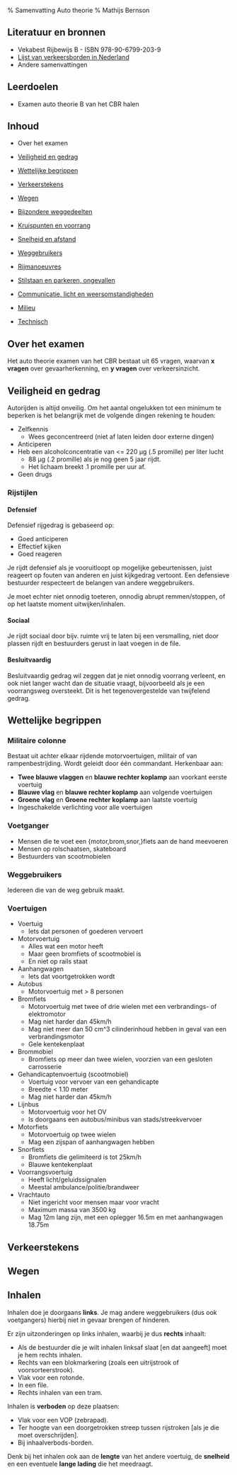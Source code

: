 % Samenvatting Auto theorie
% Mathijs Bernson

## Literatuur en bronnen

* Vekabest Rijbewijs B - ISBN 978-90-6799-203-9
* [Lijst van verkeersborden in Nederland](https://nl.wikipedia.org/wiki/Verkeersborden_in_Nederland)
* Andere samenvattingen

## Leerdoelen

* Examen auto theorie B van het CBR halen

## Inhoud

* Over het examen

* [Veiligheid en gedrag](#veiligheid-en-gedrag)
* [Wettelijke begrippen](#wettelijke-begrippen)
* [Verkeerstekens](#foo)
* [Wegen](#)
* [Bijzondere weggedeelten](#)
* [Kruispunten en voorrang](#)
* [Snelheid en afstand](#)
* [Weggebruikers](#)
* [Rijmanoeuvres](#)
* [Stilstaan en parkeren, ongevallen](#)
* [Communicatie, licht en weersomstandigheden](#)
* [Milieu](#)
* [Technisch](#)

## Over het examen

Het auto theorie examen van het CBR bestaat uit 65 vragen, waarvan **x vragen** over gevaarherkenning, en **y vragen** over  verkeersinzicht.

## Veiligheid en gedrag

Autorijden is altijd onveilig. Om het aantal ongelukken tot een minimum te beperken is het belangrijk met de volgende dingen rekening te houden:

* Zelfkennis
	* Wees geconcentreerd (niet af laten leiden door externe dingen)
* Anticiperen
* Heb een alcoholconcentratie van <= 220 µg (.5 promille) per liter lucht
	* 88 µg (.2 promille) als je nog geen 5 jaar rijdt.
	* Het lichaam breekt .1 promille per uur af.
* Geen drugs

### Rijstijlen

#### Defensief

Defensief rijgedrag is gebaseerd op:

* Goed anticiperen
* Effectief kijken
* Goed reageren

Je rijdt defensief als je vooruitloopt op mogelijke gebeurtenissen, juist reageert op fouten van anderen en juist kijkgedrag vertoont. Een defensieve bestuurder respecteert de belangen van andere weggebruikers.

Je moet echter niet onnodig toeteren, onnodig abrupt remmen/stoppen, of op het laatste moment uitwijken/inhalen.

#### Sociaal

Je rijdt sociaal door bijv. ruimte vrij te laten bij een versmalling, niet door plassen rijdt en bestuurders gerust in laat voegen in de file.

#### Besluitvaardig

Besluitvaardig gedrag wil zeggen dat je niet onnodig voorrang verleent, en ook niet langer wacht dan de situatie vraagt, bijvoorbeeld als je een voorrangsweg oversteekt. Dit is het tegenovergestelde van twijfelend gedrag.

## Wettelijke begrippen

### Militaire colonne

Bestaat uit achter elkaar rijdende motorvoertuigen, militair of van rampenbestrijding. Wordt geleidt door één commandant. Herkenbaar aan:

* **Twee blauwe vlaggen** en **blauwe rechter koplamp** aan voorkant eerste voertuig
* **Blauwe vlag** en **blauwe rechter koplamp** aan volgende voertuigen
* **Groene vlag** en **Groene rechter koplamp** aan laatste voertuig
* Ingeschakelde verlichting voor alle voertuigen

### Voetganger

* Mensen die te voet een {motor,brom,snor,}fiets aan de hand meevoeren
* Mensen op rolschaatsen, skateboard
* Bestuurders van scootmobielen

### Weggebruikers

Iedereen die van de weg gebruik maakt.

### Voertuigen

* Voertuig
	* Iets dat personen of goederen vervoert
* Motorvoertuig
	* Alles wat een motor heeft
	* Maar geen bromfiets of scootmobiel is
	* En niet op rails staat
* Aanhangwagen
	* Iets dat voortgetrokken wordt
* Autobus
	* Motorvoertuig met > 8 personen
* Bromfiets
	* Motorvoertuig met twee of drie wielen met een verbrandings- of elektromotor
	* Mag niet harder dan 45km/h
	* Mag niet meer dan 50 cm^3 cilinderinhoud hebben in geval van een verbrandingsmotor
	* Gele kentekenplaat
* Brommobiel
	* Bromfiets op meer dan twee wielen, voorzien van een gesloten carrosserie
* Gehandicaptenvoertuig (scootmobiel)
	* Voertuig voor vervoer van een gehandicapte
	* Breedte < 1.10 meter
	* Mag niet harder dan 45km/h
* Lijnbus
	* Motorvoertuig voor het OV
	* Is doorgaans een autobus/minibus van stads/streekvervoer
* Motorfiets
	* Motorvoertuig op twee wielen
	* Mag een zijspan of aanhangwagen hebben
* Snorfiets
	* Bromfiets die gelimiteerd is tot 25km/h
	* Blauwe kentekenplaat
* Voorrangsvoertuig
	* Heeft licht/geluidssignalen
	* Meestal ambulance/politie/brandweer
* Vrachtauto
	* Niet ingericht voor mensen maar voor vracht
	* Maximum massa van 3500 kg
	* Mag 12m lang zijn, met een oplegger 16.5m en met aanhangwagen 18.75m

## Verkeerstekens

## Wegen

## Inhalen

Inhalen doe je doorgaans **links**. Je mag andere weggebruikers (dus ook voetgangers) hierbij niet in gevaar brengen of hinderen.

Er zijn uitzonderingen op links inhalen, waarbij je dus **rechts** inhaalt:

* Als de bestuurder die je wilt inhalen linksaf slaat [en dat aangeeft] moet je hem rechts inhalen.
* Rechts van een blokmarkering (zoals een uitrijstrook of voorsorteerstrook).
* Vlak voor een rotonde.
* In een file.
* Rechts inhalen van een tram.

Inhalen is **verboden** op deze plaatsen:

* Vlak voor een VOP (zebrapad).
* Ter hoogte van een doorgetrokken streep tussen rijstroken [als je die moet overschrijden].
* Bij inhaalverbods-borden.

Denk bij het inhalen ook aan de **lengte** van het andere voertuig, de **snelheid** en een eventuele **lange lading** die het meedraagt.